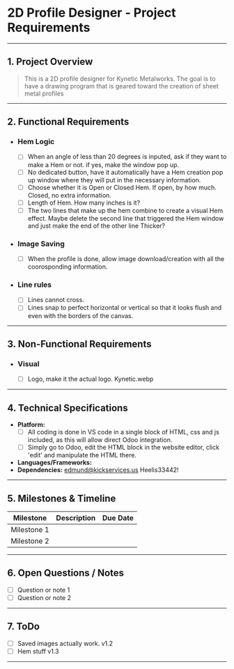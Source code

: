 # 2D Profile Designer - Project Requirements

---

## 1. Project Overview
> This is a 2D profile designer for Kynetic Metalworks. The goal is to have a drawing program that is geared toward the creation of sheet metal profiles

---

## 2. Functional Requirements
- ### Hem Logic
  - [ ] When an angle of less than 20 degrees is inputed, ask if they want to make a Hem or not. if yes, make the window pop up. 
  - [ ] No dedicated button, have it automatically have a Hem creation pop up window where they will put in the necessary information. 
  - [ ] Choose whether it is Open or Closed Hem. If open, by how much. Closed, no extra information. 
  - [ ] Length of Hem. How many inches is it? 
  - [ ] The two lines that make up the hem combine to create a visual Hem effect. Maybe delete the second line that triggered the Hem window and just make the end of the other line Thicker?
- ### Image Saving
  - [ ] When the profile is done, allow image download/creation with all the coorosponding information. 
- ### Line rules
  - [ ] Lines cannot cross. 
  - [ ] Lines snap to perfect horizontal or vertical so that it looks flush and even with the borders of the canvas. 

---

## 3. Non-Functional Requirements
- ### Visual
  - [ ] Logo, make it the actual logo. Kynetic.webp



---

## 4. Technical Specifications
- **Platform:**
  - [ ] All coding is done in VS code in a single block of HTML, css and js included, as this will allow direct Odoo integration. 
  - [ ] Simply go to Odoo, edit the HTML block in the website editor, click 'edit' and manipulate the HTML there. 
- **Languages/Frameworks:**
- **Dependencies:**
edmund@kickservices.us
Heelis33442!


---

## 5. Milestones & Timeline
| Milestone        | Description           | Due Date |
|------------------|----------------------|----------|
| Milestone 1      |                      |          |
| Milestone 2      |                      |          |

---

## 6. Open Questions / Notes
- [ ] Question or note 1
- [ ] Question or note 2

---

## 7. ToDo
- [ ] Saved images actually work. v1.2
- [ ] Hem stuff v1.3
---